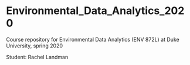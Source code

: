 # Environmental_Data_Analytics_2020
Course repository for Environmental Data Analytics (ENV 872L) at Duke University, spring 2020

Student: Rachel Landman
